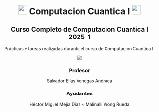<div align="center">


#   <img src="https://fonts.gstatic.com/s/e/notoemoji/latest/1f916/512.webp" width="30">  **Computacion Cuantica I** <img src="https://fonts.gstatic.com/s/e/notoemoji/latest/1f680/512.webp" width="30">

Curso Completo de Computacion Cuantica I 2025-1 
-------------------------------------------

</div>
  

</div>

<div align="center">

Prácticas y tareas realizadas durante el curso de Computacion Cuantica I.

[![](https://i.makeagif.com/media/7-10-2016/C4KvrW.gif)](https://www.youtube.com/watch?v=YVkUvmDQ3HY)




### Profesor

Salvador Elías Venegas Andraca

### Ayudantes

Héctor Miguel Mejía Díaz ~ Malinalli Wong Rueda
  
</div>  
